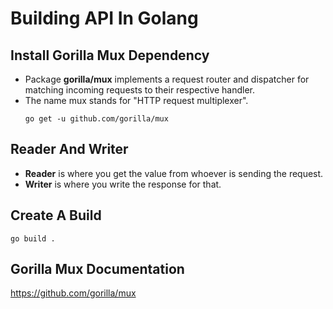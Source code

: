 # Building API In Golang

## Install Gorilla Mux Dependency

* Package **gorilla/mux** implements a request router and dispatcher for matching incoming requests to their respective handler.
* The name mux stands for "HTTP request multiplexer".
    ```
    go get -u github.com/gorilla/mux
    ```


## Reader And Writer
* **Reader** is where you get the value from whoever is sending the request.
* **Writer** is where you write the response for that.


## Create A Build
```
go build .
```


## Gorilla Mux Documentation

https://github.com/gorilla/mux